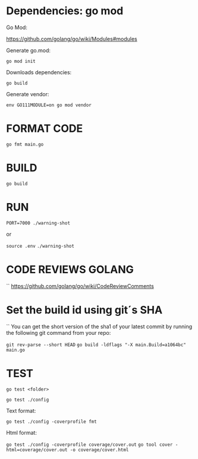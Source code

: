 # Dependencies: go mod

Go Mod:

https://github.com/golang/go/wiki/Modules#modules

Generate go.mod:

```go mod init``` 

Downloads dependencies:

```go build```

Generate vendor:

```env GO111MODULE=on go mod vendor```

# FORMAT CODE

```go fmt main.go```

# BUILD

```go build```

# RUN

```PORT=7000 ./warning-shot```

or

```source .env```
```./warning-shot```

# CODE REVIEWS GOLANG
``
https://github.com/golang/go/wiki/CodeReviewComments

# Set the build id using git´s SHA
``
You can get the short version of the sha1 of your latest commit by running the following git command from your repo:

```git rev-parse --short HEAD```
```go build -ldflags "-X main.Build=a1064bc" main.go```


# TEST

```go test <folder>```

```go test ./config```

Text format:

```go test ./config -coverprofile fmt```

Html format:

```go test ./config -coverprofile coverage/cover.out```
```go tool cover -html=coverage/cover.out -o coverage/cover.html```